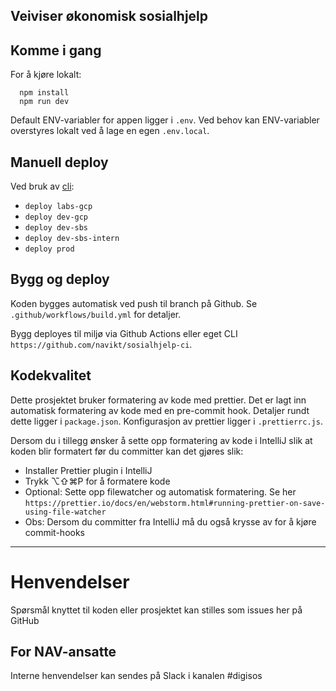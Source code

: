 ## Veiviser økonomisk sosialhjelp

## Komme i gang

For å kjøre lokalt:

```
  npm install
  npm run dev
```

Default ENV-variabler for appen ligger i `.env`. Ved behov kan ENV-variabler overstyres lokalt ved å lage en egen `.env.local`.

## Manuell deploy

Ved bruk av [cli](https://github.com/navikt/sosialhjelp-ci):

-   `deploy labs-gcp`
-   `deploy dev-gcp`
-   `deploy dev-sbs`
-   `deploy dev-sbs-intern`
-   `deploy prod`

## Bygg og deploy

Koden bygges automatisk ved push til branch på Github. Se `.github/workflows/build.yml` for detaljer.

Bygg deployes til miljø via Github Actions eller eget CLI `https://github.com/navikt/sosialhjelp-ci`.

## Kodekvalitet

Dette prosjektet bruker formatering av kode med prettier. Det er lagt inn automatisk formatering av kode med en pre-commit hook.
Detaljer rundt dette ligger i `package.json`. Konfigurasjon av prettier ligger i `.prettierrc.js`.

Dersom du i tillegg ønsker å sette opp formatering av kode i IntelliJ slik at koden blir formatert før du committer kan det gjøres slik:

-   Installer Prettier plugin i IntelliJ
-   Trykk ⌥⇧⌘P for å formatere kode
-   Optional: Sette opp filewatcher og automatisk formatering. Se her `https://prettier.io/docs/en/webstorm.html#running-prettier-on-save-using-file-watcher`
-   Obs: Dersom du committer fra IntelliJ må du også krysse av for å kjøre commit-hooks

---

# Henvendelser

Spørsmål knyttet til koden eller prosjektet kan stilles som issues her på GitHub

## For NAV-ansatte

Interne henvendelser kan sendes på Slack i kanalen #digisos
